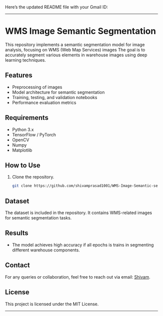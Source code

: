 Here’s the updated README file with your Gmail ID:

---

# WMS Image Semantic Segmentation

This repository implements a semantic segmentation model for image analysis, focusing on WMS (Web Map Services) images The goal is to accurately segment various elements in warehouse images using deep learning techniques.

## Features
- Preprocessing of images
- Model architecture for semantic segmentation
- Training, testing, and validation notebooks
- Performance evaluation metrics

## Requirements
- Python 3.x
- TensorFlow / PyTorch
- OpenCV
- Numpy
- Matplotlib

## How to Use
1. Clone the repository.
   ```bash
   git clone https://github.com/shivamprasad1001/WMS-Image-Semantic-segmentation.git
   ```



## Dataset
The dataset is included in the repository. It contains WMS-related images for semantic segmentation tasks.

## Results
- The model achieves high accuracy if all epochs is trains in segmenting different warehouse components.


## Contact
For any queries or collaboration, feel free to reach out via email: [Shivam](mailto:shivamprasad1001@gmail.com).

## License
This project is licensed under the MIT License.

---

